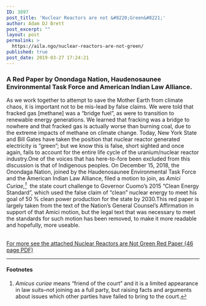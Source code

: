 ```yaml
---
ID: 3897
post_title: 'Nuclear Reactors are not &#8220;Green&#8221;'
author: Adam DJ Brett
post_excerpt: ""
layout: post
permalink: >
  https://aila.ngo/nuclear-reactors-are-not-green/
published: true
post_date: 2019-03-27 17:24:21
---
```

<h3>A Red Paper by Onondaga Nation, Haudenosaunee Environmental Task Force and American Indian Law Alliance.</h3>
<article>As we work together to attempt to save the Mother Earth from climate chaos, it is important not to be mis-lead by false claims. We were told that fracked gas [methane] was a “bridge fuel”, as were to transition to renewable energy generations. We learned that fracking was a bridge to nowhere and that fracked gas is actually worse than burning coal, due to the extreme impacts of methane on climate change. Today, New York State and Bill Gates have taken the position that nuclear reactor generated electricity is “green”; but we know this is false, short sighted and once again, fails to account for the entire life cycle of the uranium/nuclear reactor industry.One of the voices that has here-to-fore been excluded from this discussion is that of Indigenous peoples. On December 15, 2018, the Onondaga Nation, joined by the Haudenosaunee Environmental Task Force and the American Indian Law Alliance, filed a motion to join, as <em>Amici Curiae,<a id="ref-1" title="friend of the court" href="#1"><sup>1</sup></a> </em> the state court challenge to Governor Cuomo’s 2015 “Clean Energy Standard”, which used the false claim of “clean” nuclear energy to meet his goal of 50 % clean power production for the state by 2030.This red paper is largely taken from the text of the Nation’s General Counsel’s Affirmation in support of that Amici motion, but the legal text that was necessary to meet the standards for such motion has been removed, to make it more readable and hopefully, more useable. </article>&nbsp;

<a title="Nuclear Reactors PDF" href="https://aila.ngo/wp-content/uploads/2019/03/NukeRedPaper3-25-19.pdf">For more see the attached Nuclear Reactors are Not Green Red Paper (46 page PDF)</a>

<hr />

<h4>Footnotes</h4>
<ol>
 	<li id="1"><em>Amicus curiae</em> means “friend of the court” and it is a limited appearance in law suits–not joining as a full party, but raising facts and arguments about issues which other parties have failed to bring to the court.<a href="#ref-1" aria-label="Back to content">&#x21a9;</a></li>
</ol>